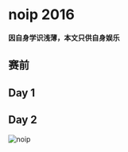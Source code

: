 # noip 2016

**因自身学识浅薄，本文只供自身娱乐**

## 赛前
   
## Day 1

## Day 2
![noip](https://image.baidu.com/search/detail?ct=503316480&z=undefined&tn=baiduimagedetail&ipn=d&word=%E5%8A%B1%E5%BF%97%E5%9B%BE%E7%89%87&step_word=&ie=utf-8&in=&cl=2&lm=-1&st=undefined&cs=3703035306,609759159&os=1454884260,3757722696&simid=0,0&pn=14&rn=1&di=26232733560&ln=1966&fr=&fmq=1486391990819_R&fm=&ic=undefined&s=undefined&se=&sme=&tab=0&width=&height=&face=undefined&is=0,0&istype=0&ist=&jit=&bdtype=0&spn=0&pi=0&gsm=0&hs=2&objurl=http%3A%2F%2Fcdn.duitang.com%2Fuploads%2Fitem%2F201506%2F04%2F20150604211201_uxs4X.thumb.700_0.png&rpstart=0&rpnum=0&adpicid=0)
